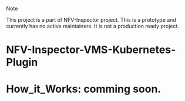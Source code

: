 > [!NOTE]  
> This project is a part of NFV-Inspector project. This is a prototype and currently has no active maintainers. It is not a production ready project.

# NFV-Inspector-VMS-Kubernetes-Plugin

# How_it_Works: comming soon.

